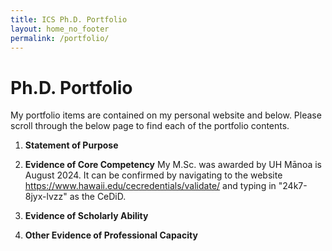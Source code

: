 ```yaml
---
title: ICS Ph.D. Portfolio
layout: home_no_footer
permalink: /portfolio/
---
```


# Ph.D. Portfolio
My portfolio items are contained on my personal website and below. Please scroll through the below page to find each of the portfolio contents.

1. **Statement of Purpose**


2. **Evidence of Core Competency**
My M.Sc. was awarded by UH Mānoa is August 2024. It can be confirmed by navigating to the website https://www.hawaii.edu/cecredentials/validate/ and typing in "24k7-8jyx-lvzz" as the CeDiD.

3. **Evidence of Scholarly Ability**


4. **Other Evidence of Professional Capacity**

